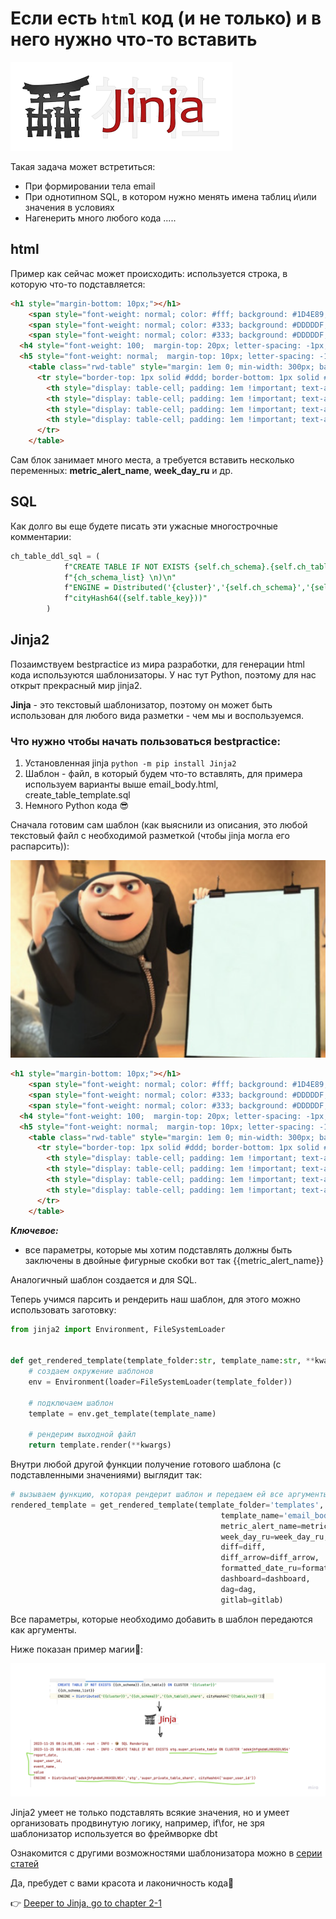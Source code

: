 # Если есть `html` код (и не только) и в него нужно что-то вставить

![jinja2.png](..%2F..%2Fimg%2Fjinja2.png)

Такая задача может встретиться:

* При формировании тела email
* При однотипном SQL, в котором нужно менять имена таблиц и\или значения в условиях
* Нагенерить много любого кода
.....

## html

Пример как сейчас может происходить: используется строка, в которую что-то подставляется:

```html
<h1 style="margin-bottom: 10px;"></h1>
    <span style="font-weight: normal; color: #fff; background: #1D4E89; border-radius: 10px; padding: 10px;">{metric_alert_name}</span>
    <span style="font-weight: normal; color: #333; background: #DDDDDF; border-radius: 10px; padding: 10px;">{week_day_ru}</span>
    <span style="font-weight: normal; color: #333; background: #DDDDDF; border-radius: 10px; padding: 10px;">{diff} % <span style="font-weight: 900; color: #e05263; background: #DDDDDF;">{diff_arrow}</span></span>
  <h4 style="font-weight: 100;  margin-top: 20px; letter-spacing: -1px; color: #34495E;">{formatted_date_ru}</h4>
  <h5 style="font-weight: normal;  margin-top: 10px; letter-spacing: -1px; color: #34495E;"><a href="{dashboard}">ДАШБОРД</a>   <a href="{dag}">DAG</a>   <a href="{gitlab}">GITLAB</a></h5>
    <table class="rwd-table" style="margin: 1em 0; min-width: 300px; background: #34495E; color: #fff; border-radius: .4em; overflow: hidden;">
      <tr style="border-top: 1px solid #ddd; border-bottom: 1px solid #ddd; border-color: #46637f;">
        <th style="display: table-cell; padding: 1em !important; text-align: left; color: #dd5;">Короткое описание</th>
        <th style="display: table-cell; padding: 1em !important; text-align: left; color: #dd5;">Факт</th>
        <th style="display: table-cell; padding: 1em !important; text-align: left; color: #dd5;">Норматив</th>
        <th style="display: table-cell; padding: 1em !important; text-align: left; color: #dd5;">Полное описание</th>
      </tr>
    </table>
```

Сам блок занимает много места, а требуется вставить несколько переменных: **metric_alert_name**, **week_day_ru** и др.

## SQL

Как долго вы еще будете писать эти ужасные многострочные комментарии:

```sql
ch_table_ddl_sql = (
            f"CREATE TABLE IF NOT EXISTS {self.ch_schema}.{self.ch_table} ON CLUSTER '{cluster}' (\n"
            f"{ch_schema_list} \n)\n"
            f"ENGINE = Distributed('{cluster}','{self.ch_schema}','{self.ch_table}_shard',"
            f"cityHash64({self.table_key}))"
        )
```

## Jinja2

Позаимствуем bestpractice из мира разработки, для генерации html кода используются шаблонизаторы. У нас тут Python, поэтому для нас открыт прекрасный мир jinja2.

**Jinja** - это текстовый шаблонизатор, поэтому он может быть использован для любого вида разметки - чем мы и воспользуемся.

### Что нужно чтобы начать пользоваться bestpractice:

1. Установленная jinja `python -m pip install Jinja2`
2. Шаблон - файл, в который будем что-то вставлять, для примера используем варианты выше email_body.html, create_table_template.sql
3. Немного Python кода 😎


Сначала готовим сам шаблон (как выяснили из описания, это любой текстовый файл с необходимой разметкой (чтобы jinja могла его распарсить)):

![template.png](..%2F..%2Fimg%2Ftemplate.png)

```html
<h1 style="margin-bottom: 10px;"></h1>
    <span style="font-weight: normal; color: #fff; background: #1D4E89; border-radius: 10px; padding: 10px;">{{metric_alert_name}}</span>
    <span style="font-weight: normal; color: #333; background: #DDDDDF; border-radius: 10px; padding: 10px;">{{week_day_ru}}</span>
    <span style="font-weight: normal; color: #333; background: #DDDDDF; border-radius: 10px; padding: 10px;">{{diff}} % <span style="font-weight: 900; color: #e05263; background: #DDDDDF;">{{diff_arrow}}</span></span>
  <h4 style="font-weight: 100;  margin-top: 20px; letter-spacing: -1px; color: #34495E;">{{formatted_date_ru}}</h4>
  <h5 style="font-weight: normal;  margin-top: 10px; letter-spacing: -1px; color: #34495E;"><a href="{{dashboard}}">ДАШБОРД</a>   <a href="{{dag}}">DAG</a>   <a href="{{gitlab}}">GITLAB</a></h5>
    <table class="rwd-table" style="margin: 1em 0; min-width: 300px; background: #34495E; color: #fff; border-radius: .4em; overflow: hidden;">
      <tr style="border-top: 1px solid #ddd; border-bottom: 1px solid #ddd; border-color: #46637f;">
        <th style="display: table-cell; padding: 1em !important; text-align: left; color: #dd5;">Короткое описание</th>
        <th style="display: table-cell; padding: 1em !important; text-align: left; color: #dd5;">Факт</th>
        <th style="display: table-cell; padding: 1em !important; text-align: left; color: #dd5;">Норматив</th>
        <th style="display: table-cell; padding: 1em !important; text-align: left; color: #dd5;">Полное описание</th>
      </tr>
    </table>
```

**_Ключевое:_**
- все параметры, которые мы хотим подставлять должны быть заключены в двойные фигурные скобки вот так {{metric_alert_name}}

Аналогичный шаблон создается и для SQL.


Теперь учимся парсить и рендерить наш шаблон, для этого можно использовать заготовку:

```python
from jinja2 import Environment, FileSystemLoader


def get_rendered_template(template_folder:str, template_name:str, **kwargs):
    # создаем окружение шаблонов
    env = Environment(loader=FileSystemLoader(template_folder))

    # подключаем шаблон
    template = env.get_template(template_name)

    # рендерим выходной файл
    return template.render(**kwargs)
```


Внутри любой другой функции получение готового шаблона (с подставленными значениями) выглядит так:

```python
# вызываем функцию, которая рендерит шаблон и передаем ей все аргументы
rendered_template = get_rendered_template(template_folder='templates',
                                               template_name='email_body.html',
                                               metric_alert_name=metric_alert_name,
                                               week_day_ru=week_day_ru,
                                               diff=diff,
                                               diff_arrow=diff_arrow,
                                               formatted_date_ru=formatted_date_ru,
                                               dashboard=dashboard,
                                               dag=dag,
                                               gitlab=gitlab)
```



Все параметры, которые необходимо добавить в шаблон передаются как аргументы.

Ниже показан пример магии🧙:

![jinja-example-0.png](..%2F..%2Fimg%2Fjinja-example-0.png)


Jinja2 умеет не только подставлять всякие значения, но и умеет организовать продвинутую логику, например, if\for, не зря шаблонизатор используется во фреймворке dbt

Ознакомится с другими возможностями шаблонизатора можно в [серии статей](https://proproprogs.ru/modules/ekranirovanie-i-bloki-raw-for-if)

Да, пребудет с вами красота и лаконичность кода🙌

👉 [Deeper to Jinja, go to chapter 2-1](https://github.com/urevoleg/course-dbt-fundamentals/blob/main/course/chapter-2/README-2.md)